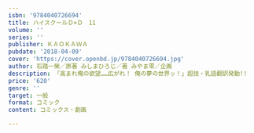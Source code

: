 ```yaml
---
isbn: '9784040726694'
title: ハイスクールＤ×Ｄ　11
volume: ''
series: ''
publisher: ＫＡＯＫＡＷＡ
pubdate: '2018-04-09'
cover: 'https://cover.openbd.jp/9784040726694.jpg'
author: 石踏一榮／原著 みしまひろじ／著 みやま零／企画
description: 「高まれ俺の欲望……広がれ！ 俺の夢の世界ッ！」超技・乳語翻訳発動!!
price: '620'
genre: ''
target: 一般
format: コミック
content: コミックス・劇画

---
```

